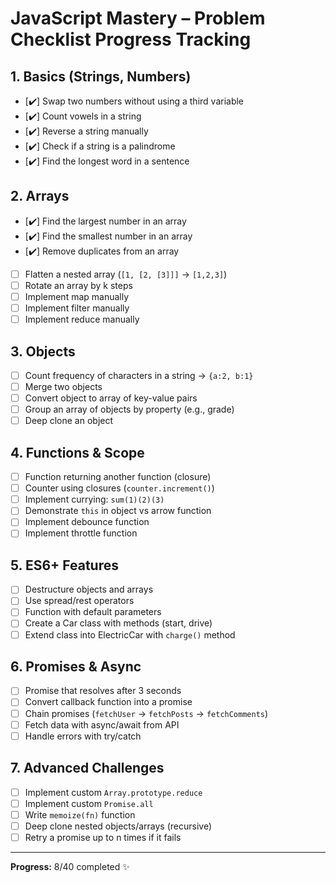 # JavaScript Mastery – Problem Checklist Progress Tracking

## 1. Basics (Strings, Numbers)
- [✔️] Swap two numbers without using a third variable
- [✔️] Count vowels in a string
- [✔️] Reverse a string manually
- [✔️] Check if a string is a palindrome
- [✔️] Find the longest word in a sentence

## 2. Arrays
- [✔️] Find the largest number in an array
- [✔️] Find the smallest number in an array
- [✔️] Remove duplicates from an array
- [ ] Flatten a nested array (`[1, [2, [3]]]` → `[1,2,3]`)
- [ ] Rotate an array by k steps
- [ ] Implement map manually
- [ ] Implement filter manually
- [ ] Implement reduce manually

## 3. Objects
- [ ] Count frequency of characters in a string → `{a:2, b:1}`
- [ ] Merge two objects
- [ ] Convert object to array of key-value pairs
- [ ] Group an array of objects by property (e.g., grade)
- [ ] Deep clone an object

## 4. Functions & Scope
- [ ] Function returning another function (closure)
- [ ] Counter using closures (`counter.increment()`)
- [ ] Implement currying: `sum(1)(2)(3)`
- [ ] Demonstrate `this` in object vs arrow function
- [ ] Implement debounce function
- [ ] Implement throttle function

## 5. ES6+ Features
- [ ] Destructure objects and arrays
- [ ] Use spread/rest operators
- [ ] Function with default parameters
- [ ] Create a Car class with methods (start, drive)
- [ ] Extend class into ElectricCar with `charge()` method

## 6. Promises & Async
- [ ] Promise that resolves after 3 seconds
- [ ] Convert callback function into a promise
- [ ] Chain promises (`fetchUser` → `fetchPosts` → `fetchComments`)
- [ ] Fetch data with async/await from API
- [ ] Handle errors with try/catch

## 7. Advanced Challenges
- [ ] Implement custom `Array.prototype.reduce`
- [ ] Implement custom `Promise.all`
- [ ] Write `memoize(fn)` function
- [ ] Deep clone nested objects/arrays (recursive)
- [ ] Retry a promise up to n times if it fails

---

**Progress:** 8/40 completed ✨
